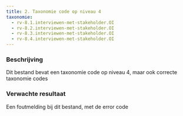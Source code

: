 ```yaml
---
title: 2. Taxonomie code op niveau 4
taxonomie:
  - rv-8.1.interviewen-met-stakeholder.OI
  - rv-8.2.interviewen-met-stakeholder.OI
  - rv-8.3.interviewen-met-stakeholder.OI
  - rv-8.4.interviewen-met-stakeholder.OI
---
```


### Beschrijving

Dit bestand bevat een taxonomie code op niveau 4, maar ook correcte taxonomie codes

### Verwachte resultaat

Een foutmelding bij dit bestand, met de error code
